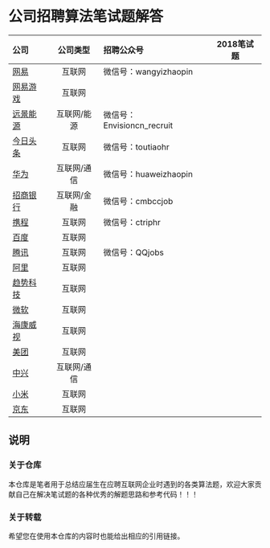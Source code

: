 # 公司招聘算法笔试题解答

|公司|公司类型|招聘公众号|2018笔试题|
|:---|:----:|:----|:---:|
|[网易](https://github.com/LyricYang/Internet-Recruiting-Algorithm-Problems/blob/master/NETEASE)|互联网|微信号：wangyizhaopin|
|[网易游戏]()|互联网||
|[远景能源](https://github.com/LyricYang/Internet-Recruiting-Algorithm-Problems/blob/master/ENVISION)|互联网/能源|微信号：Envisioncn_recruit|
|[今日头条](https://github.com/LyricYang/Internet-Recruiting-Algorithm-Problems/blob/master/TOUTIAO)|互联网|微信号：toutiaohr|
|[华为](https://github.com/LyricYang/Internet-Recruiting-Algorithm-Problems/blob/master/HUAWEI)|互联网/通信|微信号：huaweizhaopin|
|[招商银行](https://github.com/LyricYang/Internet-Recruiting-Algorithm-Problems/blob/master/MERCHANTSBANK)|互联网/金融|微信号：cmbccjob|
|[携程]()|互联网|微信号：ctriphr|
|[百度]()|互联网||
|[腾讯]()|互联网|微信号：QQjobs|
|[阿里]()|互联网||
|[趋势科技]()|互联网||
|[微软]()|互联网||
|[海康威视]()|互联网||
|[美团]()|互联网||
|[中兴]()|互联网/通信||
|[小米]()|互联网||
|[京东](http://campus.jd.com/home)|互联网|||

## 说明

### 关于仓库

本仓库是笔者用于总结应届生在应聘互联网企业时遇到的各类算法题，欢迎大家贡献自己在解决笔试题的各种优秀的解题思路和参考代码！！！

### 关于转载

希望您在使用本仓库的内容时也能给出相应的引用链接。
